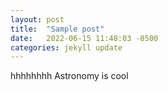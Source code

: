 ```yaml
---
layout: post
title:  "Sample post"
date:   2022-06-15 11:48:03 -0500
categories: jekyll update
---
```

hhhhhhhh Astronomy is cool

